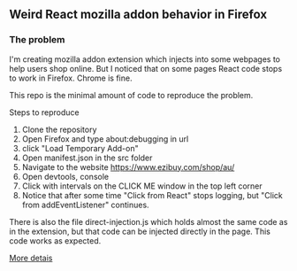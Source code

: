 ## Weird React mozilla addon behavior in Firefox 

### The problem
I'm creating mozilla addon extension which injects into some webpages to help users
shop online. But I noticed that on some pages React code stops to work in
Firefox. Chrome is fine.

This repo is the minimal amount of code to reproduce the problem.

Steps to reproduce
1. Clone the repository
2. Open Firefox and type about:debugging in url
3. click "Load Temporary Add-on"
4. Open manifest.json in the src folder
5. Navigate to the website https://www.ezibuy.com/shop/au/
6. Open devtools, console
7. Click with intervals on the CLICK ME window in the top left corner
8. Notice that after some time "Click from React" stops logging, but 
"Click from addEventListener" continues.

There is also the file direct-injection.js which holds almost the same code as
in the extension, but that code can be injected directly in the page.
This code works as expected.

[More detais](https://github.com/facebook/react/issues/15007)
